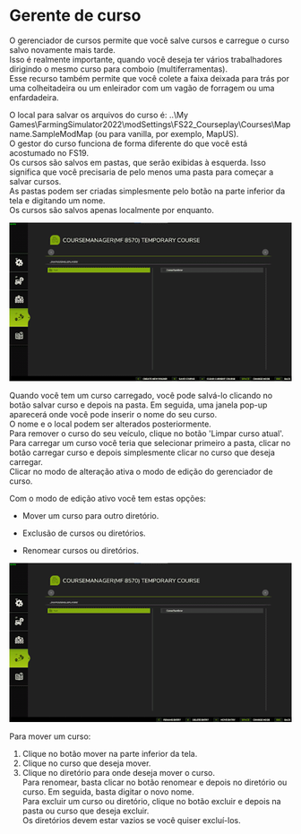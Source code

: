 # Gerente de curso

  
O gerenciador de cursos permite que você salve cursos e carregue o curso salvo novamente mais tarde.  
Isso é realmente importante, quando você deseja ter vários trabalhadores dirigindo o mesmo curso para comboio (multiferramentas).  
Esse recurso também permite que você colete a faixa deixada para trás por uma colheitadeira ou um enleirador com um vagão de forragem ou uma enfardadeira.  
  
O local para salvar os arquivos do curso é: ..\My Games\FarmingSimulator2022\modSettings\FS22_Courseplay\Courses\Mapname.SampleModMap (ou para vanilla, por exemplo, MapUS).  
O gestor do curso funciona de forma diferente do que você está acostumado no FS19.  
Os cursos são salvos em pastas, que serão exibidas à esquerda. Isso significa que você precisaria de pelo menos uma pasta para começar a salvar cursos.  
As pastas podem ser criadas simplesmente pelo botão na parte inferior da tela e digitando um nome.  
Os cursos são salvos apenas localmente por enquanto.  


![Image](../assets/images/managerbasehelp_0_0_765_430.png)

  
Quando você tem um curso carregado, você pode salvá-lo clicando no botão salvar curso e depois na pasta. Em seguida, uma janela pop-up aparecerá onde você pode inserir o nome do seu curso.  
O nome e o local podem ser alterados posteriormente.  
Para remover o curso do seu veículo, clique no botão 'Limpar curso atual'.  
Para carregar um curso você teria que selecionar primeiro a pasta, clicar no botão carregar curso e depois simplesmente clicar no curso que deseja carregar.  
Clicar no modo de alteração ativa o modo de edição do gerenciador de curso.  


  
Com o modo de edição ativo você tem estas opções:  

- Mover um curso para outro diretório.  

- Exclusão de cursos ou diretórios.  

- Renomear cursos ou diretórios.  


![Image](../assets/images/manageredithelp_0_0_765_430.png)

  
Para mover um curso:  
   1) Clique no botão mover na parte inferior da tela.  
   2) Clique no curso que deseja mover.  
   3) Clique no diretório para onde deseja mover o curso.  
Para renomear, basta clicar no botão renomear e depois no diretório ou curso. Em seguida, basta digitar o novo nome.  
Para excluir um curso ou diretório, clique no botão excluir e depois na pasta ou curso que deseja excluir.  
Os diretórios devem estar vazios se você quiser excluí-los.  


